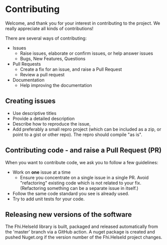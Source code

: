 # Contributing

Welcome, and thank you for your interest in contributing to the project.  We really appreciate all kinds of contributions!

There are several ways of contributing:

* Issues
    * Raise issues, elaborate or confirm issues, or help answer issues
    * Bugs, New Features, Questions
* Pull Requests
    * Create a fix for an issue, and raise a Pull Request
    * Review a pull request
* Documentation
    * Help improving the documentation

## Creating issues

* Use descriptive titles
* Provide a detailed description
* Describe how to reproduce the issue, 
* Add preferably a small repro project (which can be included as a zip, or point to a gist or other repo).  The repro should compile "as is".


## Contributing code - and raise a Pull Request (PR)

When you want to contribute code, we ask you to follow a few guidelines:

* Work on **one** issue at a time
    * Ensure you concentrate on a single issue in a single PR.  Avoid "refactoring" existing code which is not related to your fix.  (Refactoring something can be a separate issue in itself.)
* Follow the same code standard you see is already used.  
* Try to add unit tests for your code.

## Releasing new versions of the software

The Fhi.HelseId library is built, packaged and released automatically from the 'master' branch via a GitHub action.
A nuget package is created and pushed Nuget.org if the version number of the Fhi.HelseId project changes.



    
